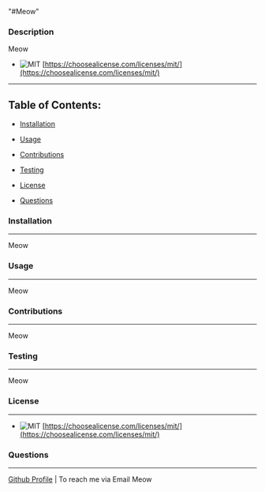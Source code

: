 "#Meow"
 ### Description

Meow
* ![MIT](https://img.shields.io/badge/license-MIT-green)
    [https://choosealicense.com/licenses/mit/](https://choosealicense.com/licenses/mit/)
    

------------------
Table of Contents:
------------------ 

* [Installation](#installation)

* [Usage](#usage)

* [Contributions](#contributions)

* [Testing](#testing)

* [License](#lisence)

* [Questions](#questions)

### Installation
-----------------

Meow

### Usage
----------

Meow

### Contributions
------------------

Meow

### Testing
------------

Meow

### License
------------

* ![MIT](https://img.shields.io/badge/license-MIT-green)
    [https://choosealicense.com/licenses/mit/](https://choosealicense.com/licenses/mit/)
    

### Questions
-------------

[Github Profile](https://github.com/Meow)  |  To reach me via Email Meow
